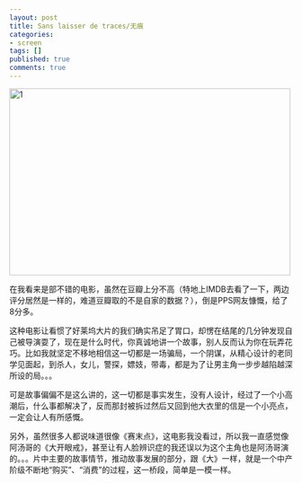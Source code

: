```yaml
---
layout: post
title: Sans laisser de traces/无痕
categories:
- screen
tags: []
published: true
comments: true
---
```

<p><img class="alignnone" title="1" src="http://walkerwzy.info/img/movie/201039143836.31309777.jpg" alt="1" width="500" height="333" /></p>

<p>在我看来是部不错的电影，虽然在豆瓣上分不高（特地上IMDB去看了一下，两边评分居然是一样的，难道豆瓣取的不是自家的数据？），倒是PPS网友慷慨，给了8分多。</p>

<p>这种电影让看惯了好莱坞大片的我们确实吊足了胃口，却愣在结尾的几分钟发现自己被导演耍了，现在是什么时代，你真诚地讲一个故事，别人反而认为你在玩弄花巧。比如我就坚定不移地相信这一切都是一场骗局，一个阴谋，从精心设计的老同学见面起，到杀人，女儿，警探，嫖妓，带毒，都是为了让男主角一步步越陷越深所设的局。。。</p>

<p>可是故事偏偏不是这么讲的，这一切都是事实发生，没有人设计，经过了一个小高潮后，什么事都解决了，反而那封被拆过然后又回到他大衣里的信是一个小亮点，一定会让人有所感慨。</p>

<p>另外，虽然很多人都说味道很像《赛末点》，这电影我没看过，所以我一直感觉像阿汤哥的《大开眼戒》，甚至让有人脸辨识症的我还误以为这个主角也是阿汤哥演的。。。片中主要的故事情节，推动故事发展的部分，跟《大》一样，就是一个中产阶级不断地“购买”、“消费”的过程，这一桥段，简单是一模一样。</p>
